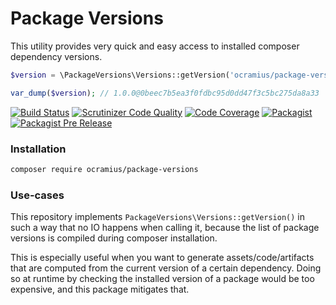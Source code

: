 # Package Versions

This utility provides very quick and easy access to installed composer dependency versions.

```php
$version = \PackageVersions\Versions::getVersion('ocramius/package-versions');

var_dump($version); // 1.0.0@0beec7b5ea3f0fdbc95d0dd47f3c5bc275da8a33
```

[![Build Status](https://travis-ci.org/Ocramius/PackageVersions.svg?branch=master)](https://travis-ci.org/Ocramius/PackageVersions)
[![Scrutinizer Code Quality](https://scrutinizer-ci.com/g/Ocramius/PackageVersions/badges/quality-score.png?b=master)](https://scrutinizer-ci.com/g/Ocramius/PackageVersions/?branch=master)
[![Code Coverage](https://scrutinizer-ci.com/g/Ocramius/PackageVersions/badges/coverage.png?b=master)](https://scrutinizer-ci.com/g/Ocramius/PackageVersions/?branch=master)
[![Packagist](https://img.shields.io/packagist/v/ocramius/package-versions.svg)](ocramius/package-versions)
[![Packagist Pre Release](https://img.shields.io/packagist/vpre/ocramius/package-versions.svg)](ocramius/package-versions)

### Installation

```sh
composer require ocramius/package-versions
```

### Use-cases

This repository implements `PackageVersions\Versions::getVersion()` in such a way that no IO
happens when calling it, because the list of package versions is compiled during composer
installation.

This is especially useful when you want to generate assets/code/artifacts that are computed from
the current version of a certain dependency. Doing so at runtime by checking the installed
version of a package would be too expensive, and this package mitigates that.



